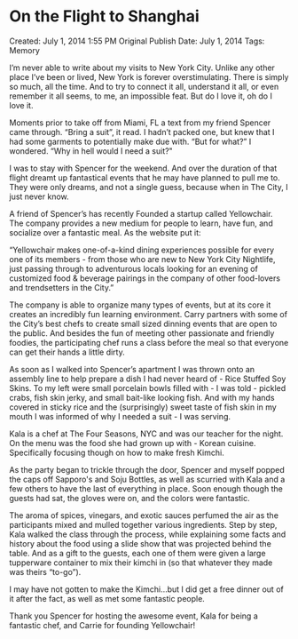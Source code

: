 # On the Flight to Shanghai

Created: July 1, 2014 1:55 PM
Original Publish Date: July 1, 2014
Tags: Memory

I’m never able to write about my visits to New York City. Unlike any other place I’ve been or lived, New York is forever overstimulating. There is simply so much, all the time. And to try to connect it all, understand it all, or even remember it all seems, to me, an impossible feat. But do I love it, oh do I love it.

Moments prior to take off from Miami, FL a text from my friend Spencer came through. “Bring a suit”, it read. I hadn’t packed one, but knew that I had some garments to potentially make due with. “But for what?” I wondered. “Why in hell would I need a suit?"

I was to stay with Spencer for the weekend. And over the duration of that flight dreamt up fantastical events that he may have planned to pull me to. They were only dreams, and not a single guess, because when in The City, I just never know.

A friend of Spencer’s has recently Founded a startup called Yellowchair. The company provides a new medium for people to learn, have fun, and socialize over a fantastic meal. As the website put it:

“Yellowchair makes one-of-a-kind dining experiences possible for every one of its members - from those who are new to New York City Nightlife, just passing through to adventurous locals looking for an evening of customized food & beverage pairings in the company of other food-lovers and trendsetters in the City.”

The company is able to organize many types of events, but at its core it creates an incredibly fun learning environment. Carry partners with some of the City’s best chefs to create small sized dinning events that are open to the public. And besides the fun of meeting other passionate and friendly foodies, the participating chef runs a class before the meal so that everyone can get their hands a little dirty.

As soon as I walked into Spencer’s apartment I was thrown onto an assembly line to help prepare a dish I had never heard of - Rice Stuffed Soy Skins. To my left were small porcelain bowls filled with - I was told - pickled crabs, fish skin jerky, and small bait-like looking fish. And with my hands covered in sticky rice and the (surprisingly) sweet taste of fish skin in my mouth I was informed of why I needed a suit - I was serving.

Kala is a chef at The Four Seasons, NYC and was our teacher for the night. On the menu was the food she had grown up with - Korean cuisine. Specifically focusing though on how to make fresh Kimchi.

As the party began to trickle through the door, Spencer and myself popped the caps off Sapporo's and Soju Bottles, as well as scurried with Kala and a few others to have the last of everything in place. Soon enough though the guests had sat, the gloves were on, and the colors were fantastic.

The aroma of spices, vinegars, and exotic sauces perfumed the air as the participants mixed and mulled together various ingredients. Step by step, Kala walked the class through the process, while explaining some facts and history about the food using a slide show that was projected behind the table. And as a gift to the guests, each one of them were given a large tupperware container to mix their kimchi in (so that whatever they made was theirs “to-go”).

I may have not gotten to make the Kimchi…but I did get a free dinner out of it after the fact, as well as met some fantastic people.

Thank you Spencer for hosting the awesome event, Kala for being a fantastic chef, and Carrie for founding Yellowchair!